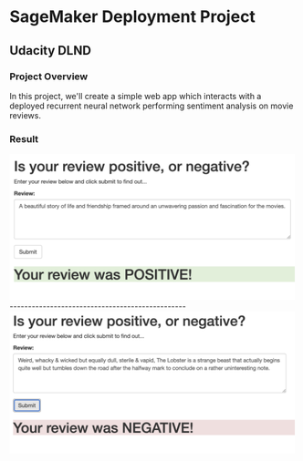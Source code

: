 # SageMaker Deployment Project

## Udacity DLND

### Project Overview

In this project, we'll create a simple web app which interacts with a deployed recurrent neural network performing sentiment analysis on movie reviews.

### Result

<img src = "examples/example1.png" width = 500>
------------------------------------------------

<img src = "examples/example2.png" width = 500>
